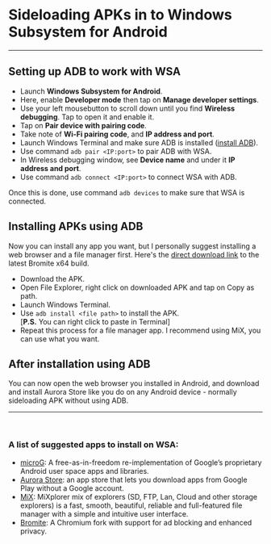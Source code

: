 # Sideloading APKs in to Windows Subsystem for Android
-------------

## Setting up ADB to work with WSA
- Launch **Windows Subsystem for Android**.
- Here, enable **Developer mode** then tap on **Manage developer settings**.
- Use your left mousebutton to scroll down until you find **Wireless debugging**. Tap to open it and enable it.
- Tap on **Pair device with pairing code**. 
- Take note of **Wi-Fi pairing code**, and **IP address and port**.
- Launch Windows Terminal and make sure ADB is installed ([install ADB](https://www.xda-developers.com/install-adb-windows-macos-linux/#adbsetupwindows)).
- Use command ``adb pair <IP:port>`` to pair ADB with WSA.
- In Wireless debugging window, see **Device name** and under it **IP address and port**.
- Use command ``adb connect <IP:port>`` to connect WSA with ADB.

Once this is done, use command ``adb devices`` to make sure that WSA is connected.


## Installing APKs using ADB
Now you can install any app you want, but I personally suggest installing a web browser and a file manager first. 
Here's the [direct download link](https://github.com/bromite/bromite/releases/latest/download/x64_ChromePublic.apk) to the latest Bromite x64 build.
- Download the APK.
- Open File Explorer, right click on downloaded APK and tap on Copy as path.
- Launch Windows Terminal.
- Use ``adb install <file path>`` to install the APK.   
[**P.S.** You can right click to paste in Terminal]
- Repeat this process for a file manager app. I recommend using MiX, you can use what you want.

## After installation using ADB
You can now open the web browser you installed in Android, and download and install Aurora Store like you do on any Android device - normally sideloading APK without using ADB.
***
&nbsp; 

### A list of suggested apps to install on WSA:
- [microG](https://microg.org/): A free-as-in-freedom re-implementation of Google’s proprietary Android user space apps and libraries.
- [Aurora Store](https://files.auroraoss.com/AuroraStore/Stable/): an app store that lets you download apps from Google Play without a Google account.
- [MiX](https://forum.xda-developers.com/t/app-2-2-mixplorer-v6-x-released-fully-featured-file-manager.1523691/): MiXplorer mix of explorers (SD, FTP, Lan, Cloud and other storage explorers) is a fast, smooth, beautiful, reliable and full-featured file manager with a simple and intuitive user interface.
- [Bromite](https://github.com/bromite/bromite): A Chromium fork with support for ad blocking and enhanced privacy.
